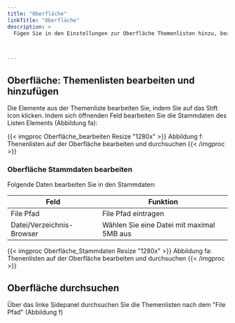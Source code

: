 ```yaml
---
title: "Oberfläche"
linkTitle: "Oberfläche"
description: >
  Fügen Sie in den Einstellungen zur Oberfläche Themenlisten hinzu, bearbeiten bestehende oder löschen Elemente hieraus.   
 


---
```

## Oberfläche: Themenlisten bearbeiten und hinzufügen
Die Elemente aus der Themenliste bearbeiten Sie, indem Sie auf das Stift Icon klicken. Indem sich öffnenden Feld bearbeiten Sie die Stammdaten des Listen Elements (Abbildung fa):  

{{< imgproc Oberfläche_bearbeiten Resize "1280x" >}}
Abbildung f: Thenenlisten auf der Oberfläche bearbeiten und durchsuchen
{{< /imgproc >}}

### Oberfläche Stammdaten bearbeiten
Folgende Daten bearbeiten Sie in den Stammdaten: 

| Feld         | Funktion         | 
| ------------- |-------------  | 
| File Pfad    |  File Pfad eintragen | 
| Datei/Verzeichnis-Browser    | Wählen Sie eine Datei mit maximal 5MB aus    |

{{< imgproc Oberfläche_Stammdaten Resize "1280x" >}}
Abbildung fa: Thenenlisten auf der Oberfläche bearbeiten und durchsuchen
{{< /imgproc >}}

## Oberfläche durchsuchen
Über das linke Sidepanel durchsuchen Sie die Themenlisten nach dem "File Pfad" (Abbildung f)

